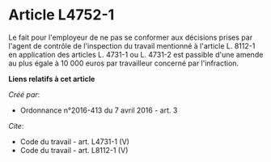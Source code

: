# Article L4752-1

Le fait pour l'employeur de ne pas se conformer aux décisions prises par l'agent de contrôle de l'inspection du travail
mentionné à l'article L. 8112-1 en application des articles L. 4731-1 ou L. 4731-2 est passible d'une amende au plus égale à
10 000 euros par travailleur concerné par l'infraction.

**Liens relatifs à cet article**

_Créé par_:

  - Ordonnance n°2016-413 du 7 avril 2016 - art. 3

_Cite_:

  - Code du travail - art. L4731-1 (V)
  - Code du travail - art. L8112-1 (V)
